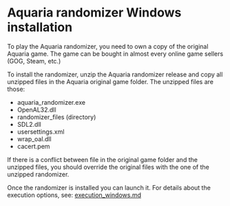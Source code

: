 # Aquaria randomizer Windows installation

To play the Aquaria randomizer, you need to own a copy of the original Aquaria game. The game can be bought in almost every online game sellers (GOG, Steam, etc.)

To install the randomizer, unzip the Aquaria randomizer release and copy all unzipped files in the Aquaria original game folder. The unzipped files
are those:
- aquaria_randomizer.exe
- OpenAL32.dll
- randomizer_files (directory)
- SDL2.dll
- usersettings.xml
- wrap_oal.dll
- cacert.pem

If there is a conflict between file in the original game folder and the unzipped files, you should override the original files with the one of the unzipped randomizer.

Once the randomizer is installed you can launch it. For details about the execution options, see: [execution_windows.md](execution_windows.md)
